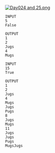 [![Day024 and 25.png](https://b.imge.to/2019/08/10/QeJct.png)](https://imge.to/i/QeJct)
```
INPUT 
5
False

OUTPUT
1
2
Jugs
4
Mugs

INPUT 
15
True

OUTPUT
1
2
Jugs
4
Mugs
Jugs
Pugs
8
Jugs
Mugs
11
Jugs
Jugs
Pugs
MugsJugs

```
